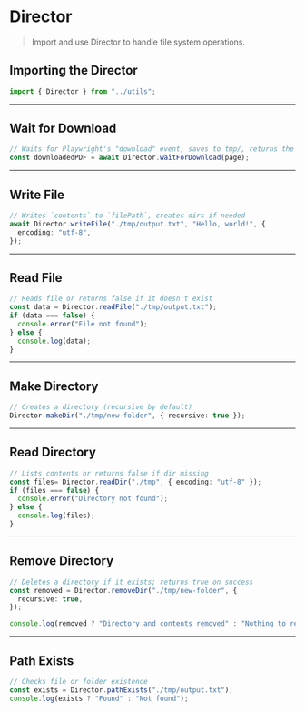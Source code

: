 # Director

> Import and use Director to handle file system operations.

## Importing the Director

```TypeScript
import { Director } from "../utils";
```

---

## Wait for Download

```TypeScript
// Waits for Playwright's "download" event, saves to tmp/, returns the path
const downloadedPDF = await Director.waitForDownload(page);
```

---

## Write File

```TypeScript
// Writes `contents` to `filePath`, creates dirs if needed
await Director.writeFile("./tmp/output.txt", "Hello, world!", {
  encoding: "utf-8",
});
```

---

## Read File

```TypeScript
// Reads file or returns false if it doesn't exist
const data = Director.readFile("./tmp/output.txt");
if (data === false) {
  console.error("File not found");
} else {
  console.log(data);
}
```

---

## Make Directory

```TypeScript
// Creates a directory (recursive by default)
Director.makeDir("./tmp/new-folder", { recursive: true });
```

---

## Read Directory

```TypeScript
// Lists contents or returns false if dir missing
const files= Director.readDir("./tmp", { encoding: "utf-8" });
if (files === false) {
  console.error("Directory not found");
} else {
  console.log(files);
}
```

---

## Remove Directory

```TypeScript
// Deletes a directory if it exists; returns true on success
const removed = Director.removeDir("./tmp/new-folder", {
  recursive: true,
});

console.log(removed ? "Directory and contents removed" : "Nothing to remove");
```

---

## Path Exists

```TypeScript
// Checks file or folder existence
const exists = Director.pathExists("./tmp/output.txt");
console.log(exists ? "Found" : "Not found");
```
